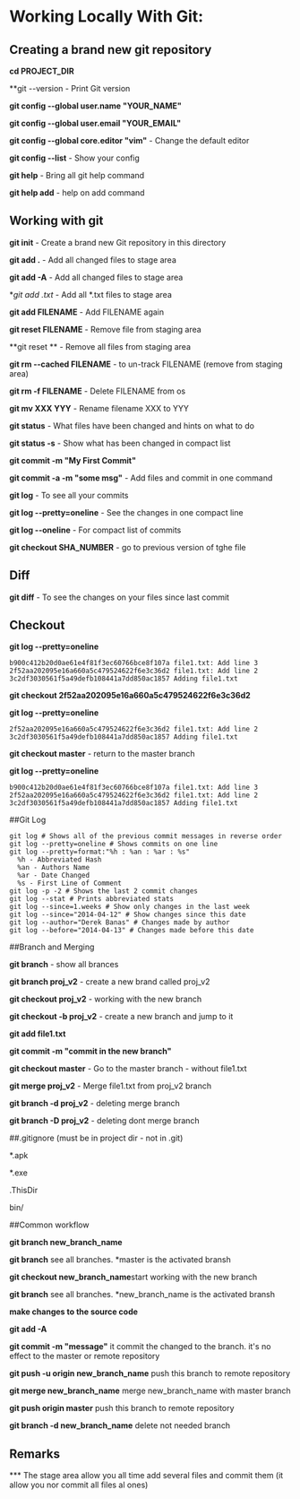 # Working Locally With Git:

## Creating a brand new git repository

**cd  PROJECT_DIR**

**git --version - Print Git version

**git config --global user.name "YOUR_NAME"**

**git config --global user.email "YOUR_EMAIL"**

**git config --global core.editor "vim"** - Change the default editor

**git config --list** - Show your config

**git help** - Bring all git help command

**git help add** - help on add command



## Working with git

**git init** - Create a brand new Git repository in this directory

**git add .** - Add all changed files to stage area

**git add -A** - Add all changed files to stage area

**git add *.txt** - Add all *.txt files to stage area

**git add FILENAME** - Add FILENAME again

**git reset FILENAME** - Remove file from staging area

**git reset ** - Remove all files from staging area

**git rm --cached FILENAME** - to un-track FILENAME (remove from staging area)

**git rm -f FILENAME** - Delete FILENAME from os

**git mv XXX YYY** - Rename filename XXX to YYY

**git status** - What files have been changed and hints on what to do

**git status -s** - Show what has been changed in compact list

**git commit -m "My First Commit"**

**git commit -a -m "some msg"** - Add files and commit in one command

**git log** - To see all your commits

**git log --pretty=oneline** - See the changes in one compact line

**git log --oneline** - For compact list of commits

**git checkout SHA_NUMBER** - go to previous version of tghe file



## Diff

**git diff** - To see the changes on your files since last commit



## Checkout

**git log --pretty=oneline**
```
b900c412b20d0ae61e4f81f3ec60766bce8f107a file1.txt: Add line 3
2f52aa202095e16a660a5c479524622f6e3c36d2 file1.txt: Add line 2
3c2df3030561f5a49defb108441a7dd850ac1857 Adding file1.txt
```

**git checkout 2f52aa202095e16a660a5c479524622f6e3c36d2**

**git log --pretty=oneline**
```
2f52aa202095e16a660a5c479524622f6e3c36d2 file1.txt: Add line 2
3c2df3030561f5a49defb108441a7dd850ac1857 Adding file1.txt
```

**git checkout master** - return to the master branch

**git log --pretty=oneline**
```
b900c412b20d0ae61e4f81f3ec60766bce8f107a file1.txt: Add line 3
2f52aa202095e16a660a5c479524622f6e3c36d2 file1.txt: Add line 2
3c2df3030561f5a49defb108441a7dd850ac1857 Adding file1.txt
```


##Git Log
```
git log # Shows all of the previous commit messages in reverse order
git log --pretty=oneline # Shows commits on one line
git log --pretty=format:"%h : %an : %ar : %s"
  %h - Abbreviated Hash
  %an - Authors Name
  %ar - Date Changed
  %s - First Line of Comment
git log -p -2 # Shows the last 2 commit changes
git log --stat # Prints abbreviated stats
git log --since=1.weeks # Show only changes in the last week
git log --since="2014-04-12" # Show changes since this date
git log --author="Derek Banas" # Changes made by author
git log --before="2014-04-13" # Changes made before this date

```


##Branch and Merging

**git branch** - show all brances

**git branch proj_v2** - create a new brand called proj_v2

**git checkout proj_v2** - working with the new branch

**git checkout -b proj_v2** - create a new branch and jump to it

**git add file1.txt**

**git commit -m "commit in the new branch"**

**git checkout master** - Go to the master branch - without file1.txt

**git merge proj_v2** - Merge file1.txt from proj_v2 branch

**git branch -d proj_v2** - deleting merge  branch

**git branch -D proj_v2** - deleting dont merge  branch


##.gitignore  (must be in project dir - not in .git)

*.apk

*.exe

.ThisDir

bin/


##Common workflow

**git branch new_branch_name**

**git branch** see all branches. *master is the activated bransh

**git checkout new_branch_name**start working with the new branch

**git branch** see all branches. *new_branch_name is the activated bransh

**make changes to the source code**

**git add -A**

**git commit -m "message"** it commit the changed to the branch. it's no effect to the master or remote repository

**git push -u origin new_branch_name** push this branch to remote repository

**git merge new_branch_name** merge new_branch_name with master branch

**git push origin master** push this branch to remote repository

**git branch -d new_branch_name** delete not needed branch



## Remarks
*** The stage area allow you all time add several files and commit them (it allow
you nor commit all files al ones)
